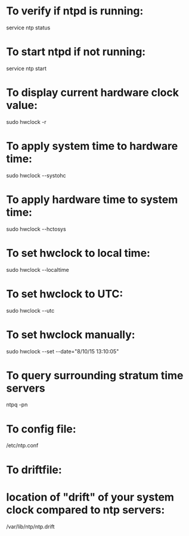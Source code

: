 # To verify if ntpd is running:
service ntp status

# To start ntpd if not running:
service ntp start

# To display current hardware clock value:
sudo hwclock -r

# To apply system time to hardware time:
sudo hwclock --systohc

# To apply hardware time to system time:
sudo hwclock --hctosys

# To set hwclock to local time:
sudo hwclock --localtime

# To set hwclock to UTC:
sudo hwclock --utc

# To set hwclock manually:
sudo hwclock --set --date="8/10/15 13:10:05"

# To query surrounding stratum time servers
ntpq -pn

# To config file:
/etc/ntp.conf

# To driftfile:
# location of "drift" of your system clock compared to ntp servers:
/var/lib/ntp/ntp.drift
